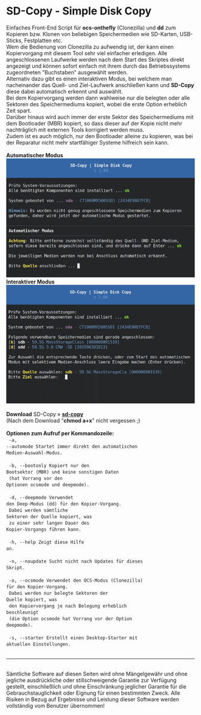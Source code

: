 # SD-Copy - Simple Disk Copy
Einfaches Front-End Script für <b>ocs-onthefly</b> (Clonezilla) und <b>dd</b> zum Kopieren bzw. Klonen von beliebigen Speichermedien wie SD-Karten, USB-Sticks, Festplatten etc.<br />
Wem die Bedienung von Clonezilla zu aufwendig ist, der kann einen Kopiervorgang mit diesem Tool sehr viel einfacher erledigen. Alle angeschlossenen Laufwerke werden nach dem Start des Skriptes direkt angezeigt und können sofort einfach mit ihrem durch das Betriebssystems zugeordneten "Buchstaben" ausgewählt werden.<br />
Alternativ dazu gibt es einen interaktiven Modus, bei welchem man nacheinander das Quell- und Ziel-Laufwerk anschließen kann und <b>SD-Copy</b> diese dabei automatisch erkennt und auswählt.<br />
Bei dem Kopiervorgang werden dann wahlweise nur die belegten oder alle Sektoren des Speichermediums kopiert, wobei die erste Option erheblich Zeit spart.<br />
Darüber hinaus wird auch immer der erste Sektor des Speichermediums mit dem Bootloader (MBR) kopiert, so dass dieser auf der Kopie nicht mehr nachträglich mit externen Tools korrigiert werden muss.<br />
Zudem ist es auch möglich, nur den Bootloader alleine zu kopieren, was bei der Reparatur nicht mehr startfähiger Systeme hilfreich sein kann.<br />
<br />
<b>Automatischer Modus</b><br />
<img src="./img/sd-copy_screen_1.png"><br />
<b>Interaktiver Modus</b><br />
<img src="./img/sd-copy_screen_2.png">
<br />
<br />
<b>Download</b> SD-Copy&nbsp;&raquo;&nbsp;<a href="https://github.com/migacode/sd-copy/blob/main/sd-copy"><strong>sd-copy</strong></a><br />
(Nach dem Download "<b>chmod a+x</b>" nicht vergessen ;)
<br />
<br />
<b>Optionen zum Aufruf per Kommandozeile:</b><br />
<code>
  -a, --automode  Startet immer direkt den automatischen Medien-Auswahl-Modus.<br />
<br />
  -b, --bootonly  Kopiert nur den Bootsektor (MBR) und keine sonstigen Daten<br />
                  (hat Vorrang vor den Optionen ocsmode und deepmode).<br />
<br />
  -d, --deepmode  Verwendet den Deep-Modus (dd) für den Kopier-Vorgang.<br />
                  Dabei werden sämtliche Sektoren der Quelle kopiert, was<br />
                  zu einer sehr langen Dauer des Kopier-Vorgangs führen kann.<br />
<br />
  -h, --help      Zeigt diese Hilfe an.<br />
<br />
  -n, --noupdate  Sucht nicht nach Updates für dieses Skript.<br />
<br />
  -o, --ocsmode   Verwendet den OCS-Modus (Clonezilla) für den Kopier-Vorgang.<br />
                  Dabei werden nur belegte Sektoren der Quelle kopiert, was<br />
                  den Kopiervorgang je nach Belegung erheblich beschleunigt<br />
                  (die Option ocsmode hat Vorrang vor der Option deepmode).<br />
<br />
  -s, --starter   Erstellt einen Desktop-Starter mit aktuellen Einstellungen.<br />
</code>
<br />
<hr>
<br />
Sämtliche Software auf diesen Seiten wird ohne Mängelgewähr und ohne jegliche ausdrückliche oder stillschweigende Garantie zur Verfügung gestellt, einschließlich und ohne Einschränkung jeglicher Garantie für die Gebrauchstauglichkeit oder Eignung für einen bestimmten Zweck. Alle Risiken in Bezug auf Ergebnisse und Leistung dieser Software werden vollständig vom Benutzer übernommen!

